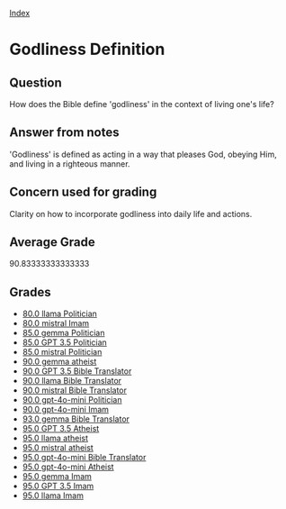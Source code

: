 
[Index](../../index.md)
# Godliness Definition
## Question
How does the Bible define 'godliness' in the context of living one's life?

## Answer from notes
'Godliness' is defined as acting in a way that pleases God, obeying Him, and living in a righteous manner.

## Concern used for grading
Clarity on how to incorporate godliness into daily life and actions.

## Average Grade
90.83333333333333

## Grades
 * [80.0 llama Politician](../answers/llama_Politician/Godliness_Definition.md)
 * [80.0 mistral Imam](../answers/mistral_Imam/Godliness_Definition.md)
 * [85.0 gemma Politician](../answers/gemma_Politician/Godliness_Definition.md)
 * [85.0 GPT 3.5 Politician](../answers/GPT_3.5_Politician/Godliness_Definition.md)
 * [85.0 mistral Politician](../answers/mistral_Politician/Godliness_Definition.md)
 * [90.0 gemma atheist](../answers/gemma_atheist/Godliness_Definition.md)
 * [90.0 GPT 3.5 Bible Translator](../answers/GPT_3.5_Bible_Translator/Godliness_Definition.md)
 * [90.0 llama Bible Translator](../answers/llama_Bible_Translator/Godliness_Definition.md)
 * [90.0 mistral Bible Translator](../answers/mistral_Bible_Translator/Godliness_Definition.md)
 * [90.0 gpt-4o-mini Politician](../answers/gpt-4o-mini_Politician/Godliness_Definition.md)
 * [90.0 gpt-4o-mini Imam](../answers/gpt-4o-mini_Imam/Godliness_Definition.md)
 * [93.0 gemma Bible Translator](../answers/gemma_Bible_Translator/Godliness_Definition.md)
 * [95.0 GPT 3.5 Atheist](../answers/GPT_3.5_Atheist/Godliness_Definition.md)
 * [95.0 llama atheist](../answers/llama_atheist/Godliness_Definition.md)
 * [95.0 mistral atheist](../answers/mistral_atheist/Godliness_Definition.md)
 * [95.0 gpt-4o-mini Bible Translator](../answers/gpt-4o-mini_Bible_Translator/Godliness_Definition.md)
 * [95.0 gpt-4o-mini Atheist](../answers/gpt-4o-mini_Atheist/Godliness_Definition.md)
 * [95.0 gemma Imam](../answers/gemma_Imam/Godliness_Definition.md)
 * [95.0 GPT 3.5 Imam](../answers/GPT_3.5_Imam/Godliness_Definition.md)
 * [95.0 llama Imam](../answers/llama_Imam/Godliness_Definition.md)
